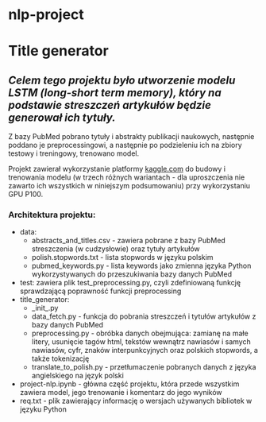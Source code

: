 # nlp-project
<h1> Title generator </h1>

<h2><em>Celem tego projektu było utworzenie modelu LSTM (long-short term memory), który na podstawie streszczeń artykułów będzie generował ich tytuły.</em></h2>
<p>Z bazy PubMed pobrano tytuły i abstrakty publikacji naukowych, następnie poddano je preprocessingowi, a następnie po podzieleniu ich na zbiory testowy i treningowy, trenowano model.</p>
<p>Projekt zawierał wykorzystanie platformy <a href="https://www.kaggle.com">kaggle.com</a> do budowy i trenowania modelu (w trzech różnych wariantach - dla uproszczenia nie zawarto ich wszystkich w niniejszym podsumowaniu) przy wykorzystaniu GPU P100.</p>


<h3>Architektura projektu:</h3>
<ul>
    <li>data:
        <ul>
            <li>abstracts_and_titles.csv - zawiera pobrane z bazy PubMed streszczenia (w cudzysłowie) oraz tytuły artykułów</li>
            <li>polish.stopwords.txt - lista stopwords w języku polskim</li>
            <li>pubmed_keywords.py - lista keywords jako zmienna języka Python wykorzystywanych do przeszukiwania bazy danych PubMed</li>
        </ul>
    </li>
    <li>test: zawiera plik test_preprocessing.py, czyli zdefiniowaną funkcję sprawdzającą poprawność funkcji preprocessing</li>
    <li>title_generator:
        <ul>
            <li>_init_.py</li>
            <li>data_fetch.py - funkcja do pobrania streszczeń i tytułów artykułów z bazy danych PubMed</li>
            <li>preprocessing.py - obróbka danych obejmująca: zamianę na małe litery, usunięcie tagów html, tekstów wewnątrz nawiasów i samych nawiasów, cyfr, znaków interpunkcyjnych oraz polskich stopwords, a także tokenizację</li>
            <li>translate_to_polish.py - przetłumaczenie pobranych danych z języka angielskiego na język polski</li>
        </ul>
    </li>
    <li>project-nlp.ipynb - główna część projektu, która przede wszystkim zawiera model, jego trenowanie i komentarz do jego wyników</li>
    <li>req.txt - plik zawierający informację o wersjach używanych bibliotek w języku Python</li>
</ul>
